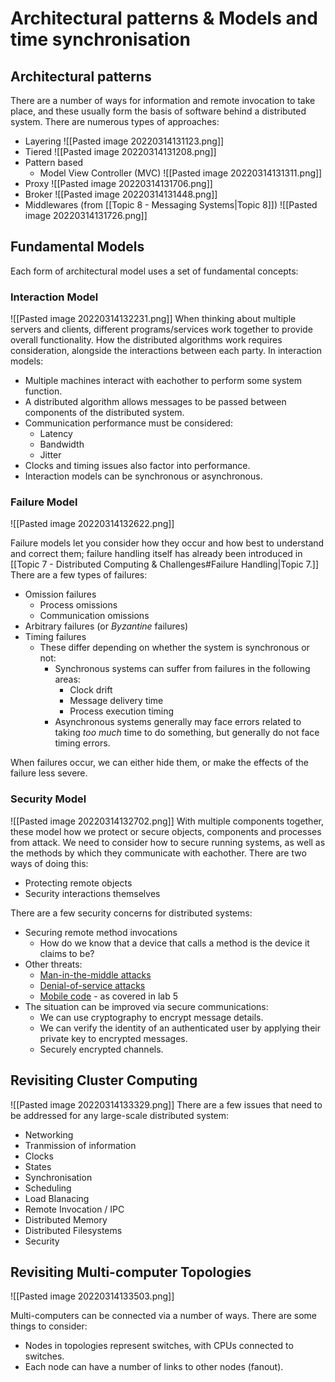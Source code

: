 # Architectural patterns & Models and time synchronisation

## Architectural patterns

There are a number of ways for information and remote invocation to take place, and these usually form the basis of software behind a distributed system. There are numerous types of approaches:
- Layering
![[Pasted image 20220314131123.png]]
- Tiered
![[Pasted image 20220314131208.png]]
- Pattern based
	- Model View Controller (MVC)
![[Pasted image 20220314131311.png]]
- Proxy
![[Pasted image 20220314131706.png]]
- Broker
![[Pasted image 20220314131448.png]]
- Middlewares (from [[Topic 8 - Messaging Systems|Topic 8]])
![[Pasted image 20220314131726.png]]

## Fundamental Models
Each form of architectural model uses a set of fundamental concepts:

### Interaction Model
![[Pasted image 20220314132231.png]]
When thinking about multiple servers and clients, different programs/services work together to provide overall functionality. How the distributed algorithms work requires consideration, alongside the interactions between each party. In interaction models:

- Multiple machines interact with eachother to perform some system function.
- A distributed algorithm allows messages to be passed between components of the distributed system.
- Communication performance must be considered:
	- Latency
	- Bandwidth
	- Jitter
- Clocks and timing issues also factor into performance.
- Interaction models can be synchronous or asynchronous.

### Failure Model
![[Pasted image 20220314132622.png]]

Failure models let you consider how they occur and how best to understand and correct them; failure handling itself has already been introduced in [[Topic 7 - Distributed Computing & Challenges#Failure Handling|Topic 7.]] There are a few types of failures:

- Omission failures
	- Process omissions
	- Communication omissions
- Arbitrary failures (or *Byzantine* failures)
- Timing failures
	- These differ depending on whether the system is synchronous or not:
		- Synchronous systems can suffer from failures in the following areas:
			- Clock drift
			- Message delivery time
			- Process execution timing
		- Asynchronous systems generally may face errors related to taking *too much* time to do something, but generally do not face timing errors.

When failures occur, we can either hide them, or make the effects of the failure less severe.

### Security Model
![[Pasted image 20220314132702.png]]
With multiple components together, these model how we protect or secure objects, components and processes from attack. We need to consider how to secure running systems, as well as the methods by which they communicate with eachother. There are two ways of doing this:
- Protecting remote objects
- Security interactions themselves

There are a few security concerns for distributed systems:
- Securing remote method invocations
	- How do we know that a device that calls a method is the device it claims to be?
- Other threats:
	- [Man-in-the-middle attacks](https://en.wikipedia.org/wiki/Man-in-the-middle_attack)
	- [Denial-of-service attacks](https://en.wikipedia.org/wiki/Denial-of-service_attack)
	- [Mobile code](https://en.wikipedia.org/wiki/Code_mobility) - as covered in lab 5
- The situation can be improved via secure communications:
	- We can use cryptography to encrypt message details.
	- We can verify the identity of an authenticated user by applying their private key to encrypted messages.
	- Securely encrypted channels.

## Revisiting Cluster Computing
![[Pasted image 20220314133329.png]]
There are a few issues that need to be addressed for any large-scale distributed system:
- Networking
- Tranmission of information
- Clocks
- States
- Synchronisation
- Scheduling
- Load Blanacing
- Remote Invocation / IPC
- Distributed Memory
- Distributed Filesystems
- Security

## Revisiting Multi-computer Topologies
![[Pasted image 20220314133503.png]]

Multi-computers can be connected via a number of ways. There are some things to consider:
- Nodes in topologies represent switches, with CPUs connected to switches.
- Each node can have a number of links to other nodes (fanout).

